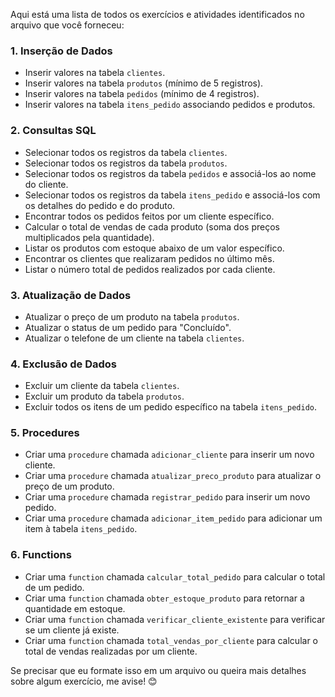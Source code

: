 Aqui está uma lista de todos os exercícios e atividades identificados no arquivo que você forneceu:

### **1. Inserção de Dados**
- Inserir valores na tabela `clientes`.
- Inserir valores na tabela `produtos` (mínimo de 5 registros).
- Inserir valores na tabela `pedidos` (mínimo de 4 registros).
- Inserir valores na tabela `itens_pedido` associando pedidos e produtos.

### **2. Consultas SQL**
- Selecionar todos os registros da tabela `clientes`.
- Selecionar todos os registros da tabela `produtos`.
- Selecionar todos os registros da tabela `pedidos` e associá-los ao nome do cliente.
- Selecionar todos os registros da tabela `itens_pedido` e associá-los com os detalhes do pedido e do produto.
- Encontrar todos os pedidos feitos por um cliente específico.
- Calcular o total de vendas de cada produto (soma dos preços multiplicados pela quantidade).
- Listar os produtos com estoque abaixo de um valor específico.
- Encontrar os clientes que realizaram pedidos no último mês.
- Listar o número total de pedidos realizados por cada cliente.

### **3. Atualização de Dados**
- Atualizar o preço de um produto na tabela `produtos`.
- Atualizar o status de um pedido para "Concluído".
- Atualizar o telefone de um cliente na tabela `clientes`.

### **4. Exclusão de Dados**
- Excluir um cliente da tabela `clientes`.
- Excluir um produto da tabela `produtos`.
- Excluir todos os itens de um pedido específico na tabela `itens_pedido`.

### **5. Procedures**
- Criar uma `procedure` chamada `adicionar_cliente` para inserir um novo cliente.
- Criar uma `procedure` chamada `atualizar_preco_produto` para atualizar o preço de um produto.
- Criar uma `procedure` chamada `registrar_pedido` para inserir um novo pedido.
- Criar uma `procedure` chamada `adicionar_item_pedido` para adicionar um item à tabela `itens_pedido`.

### **6. Functions**
- Criar uma `function` chamada `calcular_total_pedido` para calcular o total de um pedido.
- Criar uma `function` chamada `obter_estoque_produto` para retornar a quantidade em estoque.
- Criar uma `function` chamada `verificar_cliente_existente` para verificar se um cliente já existe.
- Criar uma `function` chamada `total_vendas_por_cliente` para calcular o total de vendas realizadas por um cliente.

Se precisar que eu formate isso em um arquivo ou queira mais detalhes sobre algum exercício, me avise! 😊